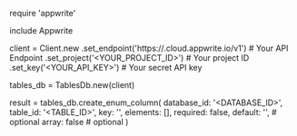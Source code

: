 require 'appwrite'

include Appwrite

client = Client.new
    .set_endpoint('https://<REGION>.cloud.appwrite.io/v1') # Your API Endpoint
    .set_project('<YOUR_PROJECT_ID>') # Your project ID
    .set_key('<YOUR_API_KEY>') # Your secret API key

tables_db = TablesDb.new(client)

result = tables_db.create_enum_column(
    database_id: '<DATABASE_ID>',
    table_id: '<TABLE_ID>',
    key: '',
    elements: [],
    required: false,
    default: '<DEFAULT>', # optional
    array: false # optional
)
